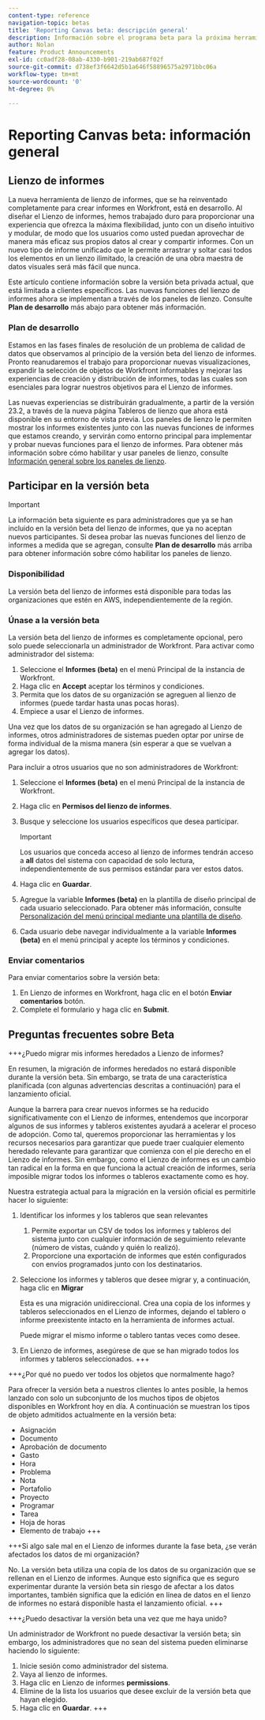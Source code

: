 ```yaml
---
content-type: reference
navigation-topic: betas
title: 'Reporting Canvas beta: descripción general'
description: Información sobre el programa beta para la próxima herramienta de lienzo de informes para Adobe Workfront
author: Nolan
feature: Product Announcements
exl-id: cc0adf28-08ab-4330-b901-219ab687f02f
source-git-commit: d738ef3f6642d5b1a646f58896575a2971bbc06a
workflow-type: tm+mt
source-wordcount: '0'
ht-degree: 0%

---
```



# Reporting Canvas beta: información general

## Lienzo de informes

La nueva herramienta de lienzo de informes, que se ha reinventado completamente para crear informes en Workfront, está en desarrollo. Al diseñar el Lienzo de informes, hemos trabajado duro para proporcionar una experiencia que ofrezca la máxima flexibilidad, junto con un diseño intuitivo y modular, de modo que los usuarios como usted puedan aprovechar de manera más eficaz sus propios datos al crear y compartir informes. Con un nuevo tipo de informe unificado que le permite arrastrar y soltar casi todos los elementos en un lienzo ilimitado, la creación de una obra maestra de datos visuales será más fácil que nunca.

Este artículo contiene información sobre la versión beta privada actual, que está limitada a clientes específicos. Las nuevas funciones del lienzo de informes ahora se implementan a través de los paneles de lienzo. Consulte **Plan de desarrollo** más abajo para obtener más información.

### Plan de desarrollo

Estamos en las fases finales de resolución de un problema de calidad de datos que observamos al principio de la versión beta del lienzo de informes. Pronto reanudaremos el trabajo para proporcionar nuevas visualizaciones, expandir la selección de objetos de Workfront informables y mejorar las experiencias de creación y distribución de informes, todas las cuales son esenciales para lograr nuestros objetivos para el Lienzo de informes.

Las nuevas experiencias se distribuirán gradualmente, a partir de la versión 23.2, a través de la nueva página Tableros de lienzo que ahora está disponible en su entorno de vista previa. Los paneles de lienzo le permiten mostrar los informes existentes junto con las nuevas funciones de informes que estamos creando, y servirán como entorno principal para implementar y probar nuevas funciones para el lienzo de informes. Para obtener más información sobre cómo habilitar y usar paneles de lienzo, consulte [Información general sobre los paneles de lienzo](/help/quicksilver/reports-and-dashboards/dashboards/creating-and-managing-dashboards/canvas-dashboards-overview.md).

## Participar en la versión beta

>[!IMPORTANT]
>
>La información beta siguiente es para administradores que ya se han incluido en la versión beta del lienzo de informes, que ya no aceptan nuevos participantes. Si desea probar las nuevas funciones del lienzo de informes a medida que se agregan, consulte **Plan de desarrollo** más arriba para obtener información sobre cómo habilitar los paneles de lienzo.

### Disponibilidad

La versión beta del lienzo de informes está disponible para todas las organizaciones que estén en AWS, independientemente de la región.

### Únase a la versión beta

La versión beta del lienzo de informes es completamente opcional, pero solo puede seleccionarla un administrador de Workfront. Para activar como administrador del sistema:

1. Seleccione el **Informes (beta)** en el menú Principal de la instancia de Workfront.
1. Haga clic en **Accept** aceptar los términos y condiciones.
1. Permita que los datos de su organización se agreguen al lienzo de informes (puede tardar hasta unas pocas horas).
1. Empiece a usar el Lienzo de informes.

Una vez que los datos de su organización se han agregado al Lienzo de informes, otros administradores de sistemas pueden optar por unirse de forma individual de la misma manera (sin esperar a que se vuelvan a agregar los datos).

Para incluir a otros usuarios que no son administradores de Workfront:

1. Seleccione el **Informes (beta)** en el menú Principal de la instancia de Workfront.
1. Haga clic en **Permisos del lienzo de informes**.
1. Busque y seleccione los usuarios específicos que desea participar.

   >[!IMPORTANT]
   >
   >Los usuarios que conceda acceso al lienzo de informes tendrán acceso a **all** datos del sistema con capacidad de solo lectura, independientemente de sus permisos estándar para ver estos datos.

1. Haga clic en **Guardar**.
1. Agregue la variable **Informes (beta)** en la plantilla de diseño principal de cada usuario seleccionado. Para obtener más información, consulte [Personalización del menú principal mediante una plantilla de diseño](/help/quicksilver/administration-and-setup/customize-workfront/use-layout-templates/customize-main-menu.md).
1. Cada usuario debe navegar individualmente a la variable **Informes (beta)** en el menú principal y acepte los términos y condiciones.

### Enviar comentarios

Para enviar comentarios sobre la versión beta:

1. En Lienzo de informes en Workfront, haga clic en el botón **Enviar comentarios** botón.
1. Complete el formulario y haga clic en **Submit**.

## Preguntas frecuentes sobre Beta

+++¿Puedo migrar mis informes heredados a Lienzo de informes?

En resumen, la migración de informes heredados no estará disponible durante la versión beta. Sin embargo, se trata de una característica planificada (con algunas advertencias descritas a continuación) para el lanzamiento oficial.

Aunque la barrera para crear nuevos informes se ha reducido significativamente con el Lienzo de informes, entendemos que incorporar algunos de sus informes y tableros existentes ayudará a acelerar el proceso de adopción. Como tal, queremos proporcionar las herramientas y los recursos necesarios para garantizar que puede traer cualquier elemento heredado relevante para garantizar que comienza con el pie derecho en el Lienzo de informes. Sin embargo, como el Lienzo de informes es un cambio tan radical en la forma en que funciona la actual creación de informes, sería imposible migrar todos los informes o tableros exactamente como es hoy.

Nuestra estrategia actual para la migración en la versión oficial es permitirle hacer lo siguiente:

1. Identificar los informes y los tableros que sean relevantes

   1. Permite exportar un CSV de todos los informes y tableros del sistema junto con cualquier información de seguimiento relevante (número de vistas, cuándo y quién lo realizó).
   1. Proporcione una exportación de informes que estén configurados con envíos programados junto con los destinatarios.

1. Seleccione los informes y tableros que desee migrar y, a continuación, haga clic en **Migrar**

   Esta es una migración unidireccional. Crea una copia de los informes y tableros seleccionados en el Lienzo de informes, dejando el tablero o informe preexistente intacto en la herramienta de informes actual.

   Puede migrar el mismo informe o tablero tantas veces como desee.

1. En Lienzo de informes, asegúrese de que se han migrado todos los informes y tableros seleccionados.
+++

+++¿Por qué no puedo ver todos los objetos que normalmente hago?

Para ofrecer la versión beta a nuestros clientes lo antes posible, la hemos lanzado con solo un subconjunto de los muchos tipos de objetos disponibles en Workfront hoy en día. A continuación se muestran los tipos de objeto admitidos actualmente en la versión beta:

* Asignación
* Documento
* Aprobación de documento
* Gasto
* Hora
* Problema
* Nota
* Portafolio
* Proyecto
* Programar
* Tarea
* Hoja de horas
* Elemento de trabajo
+++

+++Si algo sale mal en el Lienzo de informes durante la fase beta, ¿se verán afectados los datos de mi organización?

No. La versión beta utiliza una copia de los datos de su organización que se rellenan en el Lienzo de informes. Aunque esto significa que es seguro experimentar durante la versión beta sin riesgo de afectar a los datos importantes, también significa que la edición en línea de datos en el lienzo de informes no estará disponible hasta el lanzamiento oficial.
+++

+++¿Puedo desactivar la versión beta una vez que me haya unido?

Un administrador de Workfront no puede desactivar la versión beta; sin embargo, los administradores que no sean del sistema pueden eliminarse haciendo lo siguiente:

1. Inicie sesión como administrador del sistema.
1. Vaya al lienzo de informes.
1. Haga clic en Lienzo de informes **permissions**.
1. Elimine de la lista los usuarios que desee excluir de la versión beta que hayan elegido.
1. Haga clic en **Guardar**.
+++

